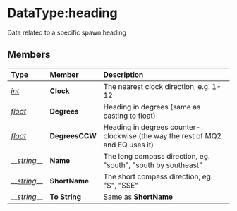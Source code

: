 # DataType:heading

Data related to a specific spawn heading

## Members

| **Type** | **Member** | **Description** |
| :--- | :--- | :--- |
| [_int_](datatype-int.md) | **Clock** | The nearest clock direction, e.g. 1-12 |
| [_float_](datatype-float.md) | **Degrees** | Heading in degrees (same as casting to float) |
| [_float_](datatype-float.md) | **DegreesCCW** | Heading in degrees counter-clockwise (the way the rest of MQ2 and EQ uses it) |
| \_\_[_string_](datatype-string.md)\_\_ | **Name** | The long compass direction, eg. "south", "south by southeast" |
| \_\_[_string_](datatype-string.md)\_\_ | **ShortName** | The short compass direction, eg. "S", "SSE" |
| \_\_[_string_](datatype-string.md)\_\_ | **To String** | Same as **ShortName** |

